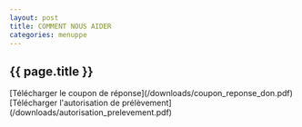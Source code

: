 ```yaml
---
layout: post
title: COMMENT NOUS AIDER
categories: menuppe
---
```


## {{ page.title }}

<div id="lien_externe" markdown="1">
[Télécharger le coupon de réponse](/downloads/coupon_reponse_don.pdf)
</div>

<div id="lien_externe" markdown="1">
[Télécharger l'autorisation de prélèvement](/downloads/autorisation_prelevement.pdf)
</div>
